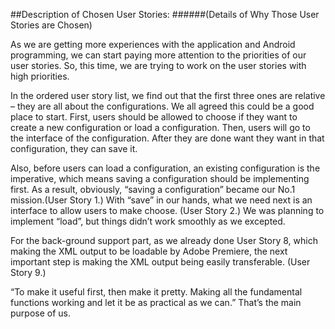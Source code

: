 ##Description of Chosen User Stories:
######(Details of Why Those User Stories are Chosen)

As we are getting more experiences with the application and Android programming, we can start paying more attention to the priorities of our user stories. So, this time, we are trying to work on the user stories with high priorities. 

In the ordered user story list, we find out that the first three ones are relative – they are all about the configurations. We all agreed this could be a good place to start. First, users should be allowed to choose if they want to create a new configuration or load a configuration. Then, users will go to the interface of the configuration. After they are done want they want in that configuration, they can save it. 

Also, before users can load a configuration, an existing configuration is the imperative, which means saving a configuration should be implementing first. As a result, obviously, “saving a configuration” became our No.1 mission.(User Story 1.) With “save” in our hands, what we need next is an interface to allow users to make choose. (User Story 2.) We was planning to implement “load”, but things didn’t work smoothly as we excepted.

For the back-ground support part, as we already done User Story 8, which making the XML output to be loadable by Adobe Premiere, the next important step is making the XML output being easily transferable. (User Story 9.)

“To make it useful first, then make it pretty. Making all the fundamental functions working and let it be as practical as we can.” That’s the main purpose of us.
